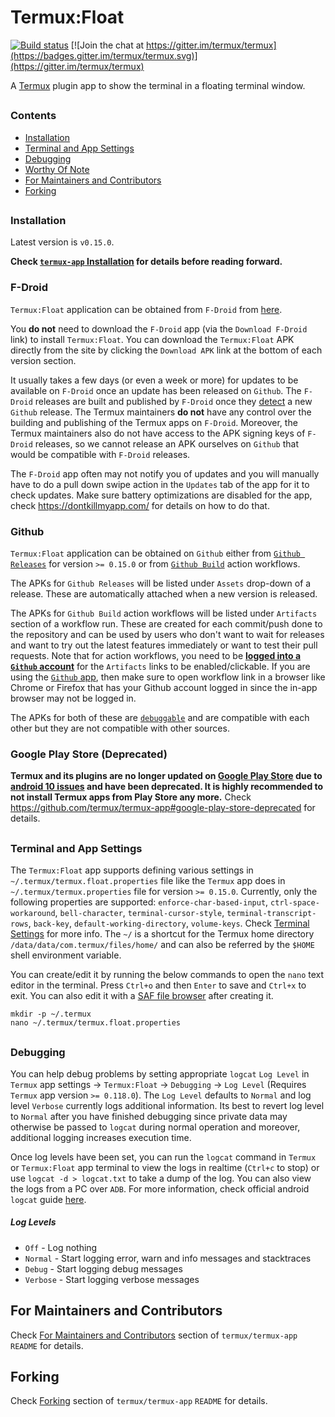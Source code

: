 # Termux:Float

[![Build status](https://github.com/termux/termux-float/workflows/Build/badge.svg)](https://github.com/termux/termux-float/actions)
[![Join the chat at https://gitter.im/termux/termux](https://badges.gitter.im/termux/termux.svg)](https://gitter.im/termux/termux)

A [Termux] plugin app to show the terminal in a floating terminal window.
##



### Contents
- [Installation](#Installation)
- [Terminal and App Settings](#Terminal-and-App-Settings)
- [Debugging](#Debugging)
- [Worthy Of Note](#Worthy-Of-Note)
- [For Maintainers and Contributors](#For-Maintainers-and-Contributors)
- [Forking](#Forking)
##



### Installation

Latest version is `v0.15.0`.

**Check [`termux-app` Installation](https://github.com/termux/termux-app#Installation) for details before reading forward.**

### F-Droid

`Termux:Float` application can be obtained from `F-Droid` from [here](https://f-droid.org/en/packages/com.termux.window).

You **do not** need to download the `F-Droid` app (via the `Download F-Droid` link) to install `Termux:Float`. You can download the `Termux:Float` APK directly from the site by clicking the `Download APK` link at the bottom of each version section.

It usually takes a few days (or even a week or more) for updates to be available on `F-Droid` once an update has been released on `Github`. The `F-Droid` releases are built and published by `F-Droid` once they [detect](https://gitlab.com/fdroid/fdroiddata/-/blob/master/metadata/com.termux.window.yml) a new `Github` release. The Termux maintainers **do not** have any control over the building and publishing of the Termux apps on `F-Droid`. Moreover, the Termux maintainers also do not have access to the APK signing keys of `F-Droid` releases, so we cannot release an APK ourselves on `Github` that would be compatible with `F-Droid` releases.

The `F-Droid` app often may not notify you of updates and you will manually have to do a pull down swipe action in the `Updates` tab of the app for it to check updates. Make sure battery optimizations are disabled for the app, check https://dontkillmyapp.com/ for details on how to do that.

### Github

`Termux:Float` application can be obtained on `Github` either from [`Github Releases`](https://github.com/termux/termux-float/releases) for version `>= 0.15.0` or from [`Github Build`](https://github.com/termux/termux-float/actions/workflows/debug_build.yml) action workflows.

The APKs for `Github Releases` will be listed under `Assets` drop-down of a release. These are automatically attached when a new version is released.

The APKs for `Github Build` action workflows will be listed under `Artifacts` section of a workflow run. These are created for each commit/push done to the repository and can be used by users who don't want to wait for releases and want to try out the latest features immediately or want to test their pull requests. Note that for action workflows, you need to be [**logged into a `Github` account**](https://github.com/login) for the `Artifacts` links to be enabled/clickable. If you are using the [`Github` app](https://github.com/mobile), then make sure to open workflow link in a browser like Chrome or Firefox that has your Github account logged in since the in-app browser may not be logged in.

The APKs for both of these are [`debuggable`](https://developer.android.com/studio/debug) and are compatible with each other but they are not compatible with other sources.

### Google Play Store **(Deprecated)**

**Termux and its plugins are no longer updated on [Google Play Store](https://play.google.com/store/apps/details?id=com.termux.window) due to [android 10 issues](https://github.com/termux/termux-packages/wiki/Termux-and-Android-10) and have been deprecated. It is highly recommended to not install Termux apps from Play Store any more.** Check https://github.com/termux/termux-app#google-play-store-deprecated for details.
##



### Terminal and App Settings

The `Termux:Float` app supports defining various settings in `~/.termux/termux.float.properties` file like the `Termux` app does in `~/.termux/termux.properties` file for version `>= 0.15.0`. Currently, only the following properties are supported: `enforce-char-based-input`, `ctrl-space-workaround`, `bell-character`, `terminal-cursor-style`, `terminal-transcript-rows`, `back-key`, `default-working-directory`, `volume-keys`. Check [Terminal Settings](https://wiki.termux.com/wiki/Terminal_Settings) for more info. The `~/` is a shortcut for the Termux home directory `/data/data/com.termux/files/home/` and can also be referred by the `$HOME` shell environment variable.

You can create/edit it by running the below commands to open the `nano` text editor in the terminal. Press `Ctrl+o` and then `Enter` to save and `Ctrl+x` to exit. You can also edit it with a [SAF file browser](https://github.com/termux/termux-tasker#Creating-And-Modifying-Scripts) after creating it.

```
mkdir -p ~/.termux
nano ~/.termux/termux.float.properties
```

##



### Debugging

You can help debug problems by setting appropriate `logcat` `Log Level` in `Termux` app settings -> `Termux:Float` -> `Debugging` -> `Log Level` (Requires `Termux` app version `>= 0.118.0`). The `Log Level` defaults to `Normal` and log level `Verbose` currently logs additional information. Its best to revert log level to `Normal` after you have finished debugging since private data may otherwise be passed to `logcat` during normal operation and moreover, additional logging increases execution time.

Once log levels have been set, you can run the `logcat` command in `Termux` or `Termux:Float` app terminal to view the logs in realtime (`Ctrl+c` to stop) or use `logcat -d > logcat.txt` to take a dump of the log. You can also view the logs from a PC over `ADB`. For more information, check official android `logcat` guide [here](https://developer.android.com/studio/command-line/logcat).

##### Log Levels
- `Off` - Log nothing
- `Normal` - Start logging error, warn and info messages and stacktraces
- `Debug` - Start logging debug messages
- `Verbose` - Start logging verbose messages
##



## For Maintainers and Contributors

Check [For Maintainers and Contributors](https://github.com/termux/termux-app#For-Maintainers-and-Contributors) section of `termux/termux-app` `README` for details.
##



## Forking

Check [Forking](https://github.com/termux/termux-app#Forking) section of `termux/termux-app` `README` for details.
##



[Termux]: https://termux.dev
